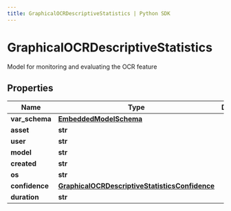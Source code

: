 ```yaml
---
title: GraphicalOCRDescriptiveStatistics | Python SDK
---
```


# GraphicalOCRDescriptiveStatistics

Model for monitoring and evaluating the OCR feature

## Properties

Name | Type | Description | Notes
------------ | ------------- | ------------- | -------------
**var_schema** | [**EmbeddedModelSchema**](EmbeddedModelSchema) |  | [optional] 
**asset** | **str** |  | 
**user** | **str** |  | 
**model** | **str** |  | 
**created** | **str** |  | 
**os** | **str** |  | 
**confidence** | [**GraphicalOCRDescriptiveStatisticsConfidence**](GraphicalOCRDescriptiveStatisticsConfidence) |  | 
**duration** | **str** |  | 


